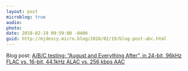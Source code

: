 ```yaml
---
layout: post
microblog: true
audio: 
photo: 
date: 2018-02-19 09:59:00 -0400
guid: http://mjdescy.micro.blog/2018/02/19/blog-post-abc.html
---
```

Blog post: [A/B/C testing: “August and Everything After”, in 24-bit, 96kHz FLAC vs. 16-bit, 44.1kHz ALAC vs. 256 kbps AAC](https://mjdescy.me/2018/02/19/abc-testing-august-and-everything-after-in-24-bit-96khz-flac-vs-16-bit-441khz-alac-vs-256-kbps-aac/)
